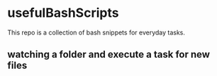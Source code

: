 # usefulBashScripts
This repo is a collection of bash snippets for everyday tasks.

## watching a folder and execute a task for new files


